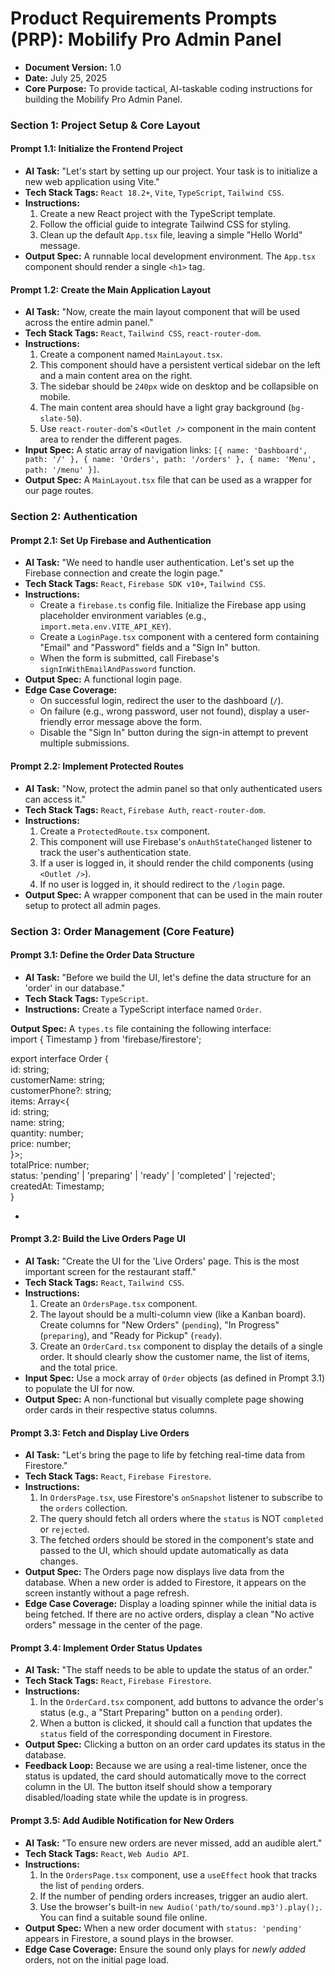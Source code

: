 # **Product Requirements Prompts (PRP): Mobilify Pro Admin Panel**

* **Document Version:** 1.0  
* **Date:** July 25, 2025  
* **Core Purpose:** To provide tactical, AI-taskable coding instructions for building the Mobilify Pro Admin Panel.

### **Section 1: Project Setup & Core Layout**

#### **Prompt 1.1: Initialize the Frontend Project**

* **AI Task:** "Let's start by setting up our project. Your task is to initialize a new web application using Vite."  
* **Tech Stack Tags:** `React 18.2+`, `Vite`, `TypeScript`, `Tailwind CSS`.  
* **Instructions:**  
  1. Create a new React project with the TypeScript template.  
  2. Follow the official guide to integrate Tailwind CSS for styling.  
  3. Clean up the default `App.tsx` file, leaving a simple "Hello World" message.  
* **Output Spec:** A runnable local development environment. The `App.tsx` component should render a single `<h1>` tag.

#### **Prompt 1.2: Create the Main Application Layout**

* **AI Task:** "Now, create the main layout component that will be used across the entire admin panel."  
* **Tech Stack Tags:** `React`, `Tailwind CSS`, `react-router-dom`.  
* **Instructions:**  
  1. Create a component named `MainLayout.tsx`.  
  2. This component should have a persistent vertical sidebar on the left and a main content area on the right.  
  3. The sidebar should be `240px` wide on desktop and be collapsible on mobile.  
  4. The main content area should have a light gray background (`bg-slate-50`).  
  5. Use `react-router-dom`'s `<Outlet />` component in the main content area to render the different pages.  
* **Input Spec:** A static array of navigation links: `[{ name: 'Dashboard', path: '/' }, { name: 'Orders', path: '/orders' }, { name: 'Menu', path: '/menu' }]`.  
* **Output Spec:** A `MainLayout.tsx` file that can be used as a wrapper for our page routes.

### **Section 2: Authentication**

#### **Prompt 2.1: Set Up Firebase and Authentication**

* **AI Task:** "We need to handle user authentication. Let's set up the Firebase connection and create the login page."  
* **Tech Stack Tags:** `React`, `Firebase SDK v10+`, `Tailwind CSS`.  
* **Instructions:**  
  * Create a `firebase.ts` config file. Initialize the Firebase app using placeholder environment variables (e.g., `import.meta.env.VITE_API_KEY`).  
  * Create a `LoginPage.tsx` component with a centered form containing "Email" and "Password" fields and a "Sign In" button.  
  * When the form is submitted, call Firebase's `signInWithEmailAndPassword` function.  
* **Output Spec:** A functional login page.  
* **Edge Case Coverage:**  
  * On successful login, redirect the user to the dashboard (`/`).  
  * On failure (e.g., wrong password, user not found), display a user-friendly error message above the form.  
  * Disable the "Sign In" button during the sign-in attempt to prevent multiple submissions.

#### **Prompt 2.2: Implement Protected Routes**

* **AI Task:** "Now, protect the admin panel so that only authenticated users can access it."  
* **Tech Stack Tags:** `React`, `Firebase Auth`, `react-router-dom`.  
* **Instructions:**  
  1. Create a `ProtectedRoute.tsx` component.  
  2. This component will use Firebase's `onAuthStateChanged` listener to track the user's authentication state.  
  3. If a user is logged in, it should render the child components (using `<Outlet />`).  
  4. If no user is logged in, it should redirect to the `/login` page.  
* **Output Spec:** A wrapper component that can be used in the main router setup to protect all admin pages.

### **Section 3: Order Management (Core Feature)**

#### **Prompt 3.1: Define the Order Data Structure**

* **AI Task:** "Before we build the UI, let's define the data structure for an 'order' in our database."  
* **Tech Stack Tags:** `TypeScript`.  
* **Instructions:** Create a TypeScript interface named `Order`.

**Output Spec:** A `types.ts` file containing the following interface:  
import { Timestamp } from 'firebase/firestore';

export interface Order {  
  id: string;  
  customerName: string;  
  customerPhone?: string;  
  items: Array\<{  
    id: string;  
    name: string;  
    quantity: number;  
    price: number;  
  }\>;  
  totalPrice: number;  
  status: 'pending' | 'preparing' | 'ready' | 'completed' | 'rejected';  
  createdAt: Timestamp;  
}

* 

#### **Prompt 3.2: Build the Live Orders Page UI**

* **AI Task:** "Create the UI for the 'Live Orders' page. This is the most important screen for the restaurant staff."  
* **Tech Stack Tags:** `React`, `Tailwind CSS`.  
* **Instructions:**  
  1. Create an `OrdersPage.tsx` component.  
  2. The layout should be a multi-column view (like a Kanban board). Create columns for "New Orders" (`pending`), "In Progress" (`preparing`), and "Ready for Pickup" (`ready`).  
  3. Create an `OrderCard.tsx` component to display the details of a single order. It should clearly show the customer name, the list of items, and the total price.  
* **Input Spec:** Use a mock array of `Order` objects (as defined in Prompt 3.1) to populate the UI for now.  
* **Output Spec:** A non-functional but visually complete page showing order cards in their respective status columns.

#### **Prompt 3.3: Fetch and Display Live Orders**

* **AI Task:** "Let's bring the page to life by fetching real-time data from Firestore."  
* **Tech Stack Tags:** `React`, `Firebase Firestore`.  
* **Instructions:**  
  1. In `OrdersPage.tsx`, use Firestore's `onSnapshot` listener to subscribe to the `orders` collection.  
  2. The query should fetch all orders where the `status` is NOT `completed` or `rejected`.  
  3. The fetched orders should be stored in the component's state and passed to the UI, which should update automatically as data changes.  
* **Output Spec:** The Orders page now displays live data from the database. When a new order is added to Firestore, it appears on the screen instantly without a page refresh.  
* **Edge Case Coverage:** Display a loading spinner while the initial data is being fetched. If there are no active orders, display a clean "No active orders" message in the center of the page.

#### **Prompt 3.4: Implement Order Status Updates**

* **AI Task:** "The staff needs to be able to update the status of an order."  
* **Tech Stack Tags:** `React`, `Firebase Firestore`.  
* **Instructions:**  
  1. In the `OrderCard.tsx` component, add buttons to advance the order's status (e.g., a "Start Preparing" button on a `pending` order).  
  2. When a button is clicked, it should call a function that updates the `status` field of the corresponding document in Firestore.  
* **Output Spec:** Clicking a button on an order card updates its status in the database.  
* **Feedback Loop:** Because we are using a real-time listener, once the status is updated, the card should automatically move to the correct column in the UI. The button itself should show a temporary disabled/loading state while the update is in progress.

#### **Prompt 3.5: Add Audible Notification for New Orders**

* **AI Task:** "To ensure new orders are never missed, add an audible alert."  
* **Tech Stack Tags:** `React`, `Web Audio API`.  
* **Instructions:**  
  1. In the `OrdersPage.tsx` component, use a `useEffect` hook that tracks the list of `pending` orders.  
  2. If the number of pending orders increases, trigger an audio alert.  
  3. Use the browser's built-in `new Audio('path/to/sound.mp3').play();`. You can find a suitable sound file online.  
* **Output Spec:** When a new order document with `status: 'pending'` appears in Firestore, a sound plays in the browser.  
* **Edge Case Coverage:** Ensure the sound only plays for *newly added* orders, not on the initial page load.